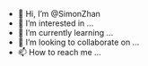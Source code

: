 - 👋 Hi, I’m @SimonZhan
- 👀 I’m interested in ...
- 🌱 I’m currently learning ...
- 💞️ I’m looking to collaborate on ...
- 📫 How to reach me ...

<!---
SimonZhan/SimonZhan is a ✨ special ✨ repository because its `README.md` (this file) appears on your GitHub profile.
You can click the Preview link to take a look at your changes.
--->
